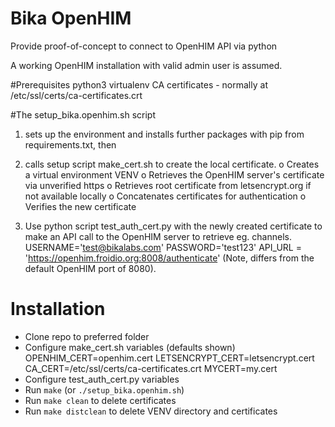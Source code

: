 # Bika OpenHIM

Provide proof-of-concept to connect to OpenHIM API 
via python

A working OpenHIM installation with valid admin user is assumed.

#Prerequisites
python3
virtualenv
CA certificates  - normally at /etc/ssl/certs/ca-certificates.crt

#The setup_bika.openhim.sh script

1.  sets up the environment and
installs further packages with pip from requirements.txt, then

2.  calls setup script make_cert.sh to create the local certificate.
o Creates a virtual environment VENV 
o Retrieves the OpenHIM server's certificate via unverified https 
o Retrieves root certificate from letsencrypt.org if not available locally
o Concatenates certificates for authentication
o Verifies the new certificate

3. Use python script test_auth_cert.py with the newly created certificate 
   to make an API call to the OpenHIM server to retrieve eg. channels. 
    USERNAME='test@bikalabs.com'
    PASSWORD='test123'
    API_URL = 'https://openhim.froidio.org:8008/authenticate' (Note, differs
    from the default OpenHIM port of 8080).


# Installation
* Clone repo to preferred folder
* Configure make_cert.sh variables (defaults shown)
    OPENHIM_CERT=openhim.cert
    LETSENCRYPT_CERT=letsencrypt.cert
    CA_CERT=/etc/ssl/certs/ca-certificates.crt
    MYCERT=my.cert
* Configure test_auth_cert.py variables
* Run ```make``` (or ```./setup_bika.openhim.sh```)
* Run ```make clean``` to delete certificates
* Run ```make distclean``` to delete VENV directory and certificates



